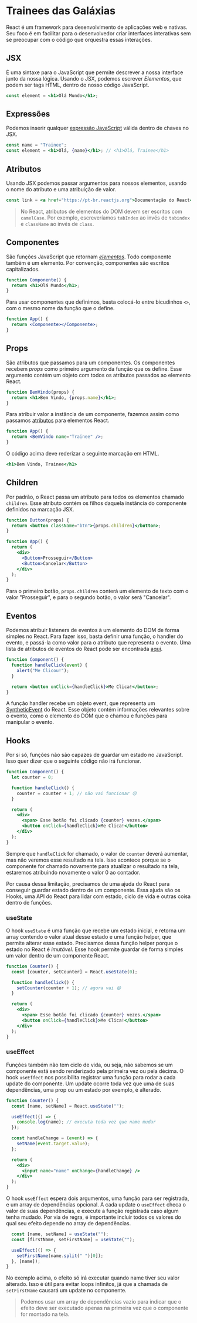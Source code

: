 # Trainees das Galáxias

React é um framework para desenvolvimento de aplicações web e nativas. Seu foco é em facilitar para o desenvolvedor criar interfaces interativas sem se preocupar com o código que orquestra essas interações.

## JSX

É uma sintaxe para o JavaScript que permite descrever a nossa interface junto da nossa lógica. Usando o JSX, podemos escrever _Elementos_, que podem ser tags HTML, dentro do nosso código JavaScript.

```jsx
const element = <h1>Olá Mundo</h1>;
```

## Expressões

Podemos inserir qualquer [expressão
JavaScript](https://developer.mozilla.org/pt-BR/docs/Web/JavaScript/Guide/Expressions_and_Operators)
válida dentro de chaves no JSX.

```jsx
const name = "Trainee";
const element = <h1>Olá, {name}</h1>; // <h1>Olá, Trainee</h1>
```

## Atributos

Usando JSX podemos passar argumentos para nossos elementos, usando o nome do atributo e uma atribuição de valor.

```jsx
const link = <a href="https://pt-br.reactjs.org">Documentação do React</a>;
```

> No React, atributos de elementos do DOM devem ser escritos com `camelCase`. Por exemplo, escreveríamos `tabIndex` ao invés de `tabindex` e `className` ao invés de `class`.

## Componentes

São funções JavaScript que retornam [_elementos_](#jsx). Todo componente também é um elemento. Por convenção, componentes são escritos capitalizados.

```jsx
function Componente() {
  return <h1>Olá Mundo</h1>;
}
```

Para usar componentes que definimos, basta colocá-lo entre bicudinhos `<>`, com o mesmo nome da função que o define.

```jsx
function App() {
  return <Componente></Componente>;
}
```

## Props

São atributos que passamos para um componentes. Os componentes recebem _props_ como primeiro argumento da função que os define. Esse argumento contém um objeto com todos os atributos passados ao elemento React.

```jsx
function BemVindo(props) {
  return <h1>Bem Vindo, {props.name}</h1>;
}
```

Para atribuir valor a instância de um componente, fazemos assim como passamos [atributos](#atributos) para elementos React.

```jsx
function App() {
  return <BemVindo name="Trainee" />;
}
```

O código acima deve rederizar a seguinte marcação em HTML.

```jsx
<h1>Bem Vindo, Trainee</h1>
```

## Children

Por padrão, o React passa um atributo para todos os elementos chamado
`children`. Esse atributo contém os filhos daquela instância do componente
definidos na marcação JSX.

```jsx
function Button(props) {
  return <button className="btn">{props.children}</button>;
}

function App() {
  return (
    <div>
      <Button>Prosseguir</Button>
      <Button>Cancelar</Button>
    </div>
  );
}
```

Para o primeiro botão, `props.children` conterá um elemento de texto com o valor
"Prosseguir", e para o segundo botão, o valor será "Cancelar".

## Eventos

Podemos atribuir listeners de eventos à um elemento do DOM de forma simples no
React. Para fazer isso, basta definir uma função, o handler do evento, e
passá-la como valor para o atributo que representa o evento. Uma lista de
atributos de eventos do React pode ser encontrada
[aqui](https://pt-br.reactjs.org/docs/events.html#supported-events).

```jsx
function Component() {
  function handleClick(event) {
    alert("Me Clicou!");
  }

  return <button onClick={handleClick}>Me Clica!</button>;
}
```

A função handler recebe um objeto event, que representa um
[SyntheticEvent](https://pt-br.reactjs.org/docs/events.html) do React. Esse
objeto contém informações relevantes sobre o evento, como o elemento do DOM que
o chamou e funções para manipular o evento.

## Hooks

Por si só, funções não são capazes de guardar um estado no JavaScript. Isso quer
dizer que o seguinte código não irá funcionar.

```jsx
function Component() {
  let counter = 0;

  function handleClick() {
    counter = counter + 1; // não vai funcionar 😢
  }

  return (
    <div>
      <span> Esse botão foi clicado {counter} vezes.</span>
      <button onClick={handleClick}>Me Clica!</button>
    </div>
  );
}
```

Sempre que `handleClick` for chamado, o valor de `counter` deverá aumentar, mas
não veremos esse resultado na tela. Isso acontece porque se o componente for
chamado novamente para atualizar o resultado na tela, estaremos atribuindo
novamente o valor 0 ao contador.

Por causa dessa limitação, precisamos de uma ajuda do React para conseguir
guardar estado dentro de um componente. Essa ajuda são os Hooks, uma API do
React para lidar com estado, ciclo de vida e outras coisa dentro de funções.

### useState

O hook `useState` é uma função que recebe um estado inicial, e retorna um array
contendo o valor atual desse estado e uma função helper, que permite alterar
esse estado. Precisamos dessa função helper porque o estado no React é
_imutável_. Esse hook permite guardar de forma simples um valor dentro de um
componente React.

```jsx
function Counter() {
  const [counter, setCounter] = React.useState(0);

  function handleClick() {
    setCounter(counter + 1); // agora vai 😄
  }

  return (
    <div>
      <span> Esse botão foi clicado {counter} vezes.</span>
      <button onClick={handleClick}>Me Clica!</button>
    </div>
  );
}
```

### useEffect

Funções também não tem ciclo de vida, ou seja, não sabemos se um componente está
sendo renderizado pela primeira vez ou pela décima. O hook `useEffect` nos
possibilita registrar uma função para rodar a cada update do componente. Um
update ocorre toda vez que uma de suas dependências, uma prop ou um estado por
exemplo, é alterado.

```jsx
function Counter() {
  const [name, setName] = React.useState("");

  useEffect(() => {
    console.log(name); // executa toda vez que name mudar
  });

  const handleChange = (event) => {
    setName(event.target.value);
  };

  return (
    <div>
      <input name="name" onChange={handleChange} />
    </div>
  );
}
```

O hook `useEffect` espera dois argumentos, uma função para ser registrada, e um
array de dependências opcional. A cada update o `useEffect` checa o valor de
suas dependências, e execute a função registrada caso algum tenha mudado. Por
via de regra, é importante incluir todos os valores do qual seu efeito depende
no array de dependências.

```jsx
  const [name, setName] = useState("");
  const [firstName, setFirstName] = useState("");

  useEffect(() => {
    setFirstName(name.split(" ")[0]);
  }, [name]);
}
```

No exemplo acima, o efeito só irá executar quando name tiver seu valor alterado.
Isso é útil para evitar loops infinitos, já que a chamada de `setFirstName`
causará um update no componente.

> Podemos usar um array de dependências vazio para indicar que o efeito deve ser
> executado apenas na primeira vez que o componente for montado na tela.
